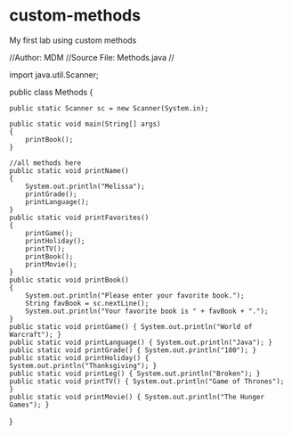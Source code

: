 # custom-methods
My first lab using custom methods

//Author:  MDM
//Source File:  Methods.java
//

import java.util.Scanner;

public class Methods {
	
	public static Scanner sc = new Scanner(System.in);
	
	public static void main(String[] args)
	{
		printBook();
	}

	//all methods here
	public static void printName() 
	{ 
		System.out.println("Melissa");
		printGrade();
		printLanguage();
	}
	public static void printFavorites()
	{
		printGame();
		printHoliday();
		printTV();
		printBook();
		printMovie();
	}
	public static void printBook() 
	{ 
		System.out.println("Please enter your favorite book."); 
		String favBook = sc.nextLine();
		System.out.println("Your favorite book is " + favBook + ".");
	}
	public static void printGame() { System.out.println("World of Warcraft"); }
	public static void printLanguage() { System.out.println("Java"); }
	public static void printGrade() { System.out.println("100"); }
	public static void printHoliday() { System.out.println("Thanksgiving"); }
	public static void printLeg() { System.out.println("Broken"); }
	public static void printTV() { System.out.println("Game of Thrones"); }
	public static void printMovie() { System.out.println("The Hunger Games"); }
}
